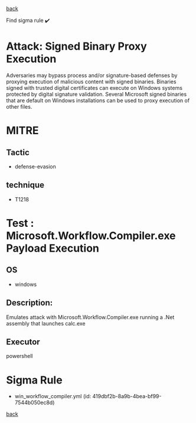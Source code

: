 
[back](../index.md)

Find sigma rule :heavy_check_mark: 

# Attack: Signed Binary Proxy Execution 

Adversaries may bypass process and/or signature-based defenses by proxying execution of malicious content with signed binaries. Binaries signed with trusted digital certificates can execute on Windows systems protected by digital signature validation. Several Microsoft signed binaries that are default on Windows installations can be used to proxy execution of other files.

# MITRE
## Tactic
  - defense-evasion


## technique
  - T1218


# Test : Microsoft.Workflow.Compiler.exe Payload Execution
## OS
  - windows


## Description:
Emulates attack with Microsoft.Workflow.Compiler.exe running a .Net assembly that launches calc.exe


## Executor
powershell

# Sigma Rule
 - win_workflow_compiler.yml (id: 419dbf2b-8a9b-4bea-bf99-7544b050ec8d)



[back](../index.md)
